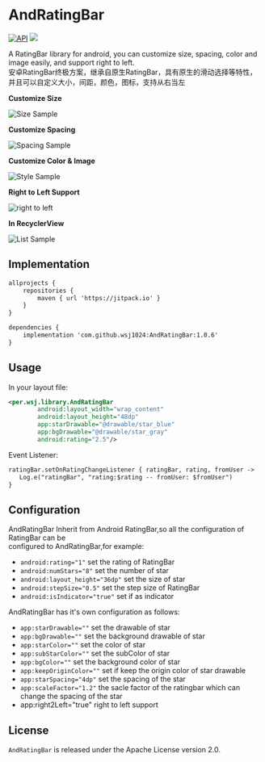# AndRatingBar

[![API](https://img.shields.io/badge/API-21%2B-brightgreen.svg?style=flat)](https://android-arsenal.com/api?level=21) [![](https://jitpack.io/v/wsj1024/AndRatingBar.svg)](https://jitpack.io/#wsj1024/AndRatingBar)

A RatingBar library for android, you can customize size, spacing, color and image easily, and support right to left.\
安卓RatingBar终极方案，继承自原生RatingBar，具有原生的滑动选择等特性，并且可以自定义大小，间距，颜色，图标，支持从右当左

**Customize Size**

![Size Sample](https://wangsj.oss-cn-shanghai.aliyuncs.com/img/capture1.gif)

**Customize Spacing**

![Spacing Sample](screenshot/capture4.gif)

**Customize Color & Image**

![Style Sample](screenshot/capture2.gif)

**Right to Left Support**

![right to left](screenshot/right2left.gif)

**In RecyclerView**

![List Sample](screenshot/capture3.gif)

Implementation
----


```xml
allprojects {
    repositories {
        maven { url 'https://jitpack.io' }
    }
}

dependencies {
	implementation 'com.github.wsj1024:AndRatingBar:1.0.6'
}
```

Usage
----

In your layout file:

```xml
<per.wsj.library.AndRatingBar
        android:layout_width="wrap_content"
        android:layout_height="48dp"
        app:starDrawable="@drawable/star_blue"
        app:bgDrawable="@drawable/star_gray"
        android:rating="2.5"/>
```

Event Listener:
```xml
ratingBar.setOnRatingChangeListener { ratingBar, rating, fromUser ->
   Log.e("ratingBar", "rating:$rating -- fromUser: $fromUser")
}
```


Configuration
----
AndRatingBar Inherit from Android RatingBar,so all the configuration of RatingBar can be \
configured to AndRatingBar,for example:

* `android:rating="1"` set the rating of RatingBar
* `android:numStars="8"` set the number of star
* `android:layout_height="36dp"` set the size of star
* `android:stepSize="0.5"` set the step size of RatingBar
* `android:isIndicator="true"` set if as indicator

AndRatingBar has it's own configuration as follows:

* `app:starDrawable=""` set the drawable of star 
* `app:bgDrawable=""` set the background drawable of star
* `app:starColor=""` set the color of star
* `app:subStarColor=""` set the subColor of star
* `app:bgColor=""` set the background color of star
* `app:keepOriginColor=""` set if keep the origin color of star drawable
* `app:starSpacing="4dp"` set the spacing of the star
* `app:scaleFactor="1.2"` the sacle factor of the ratingbar which can change the spacing of the star
* app:right2Left="true"  right to left support

## License

`AndRatingBar` is released under the Apache License version 2.0.